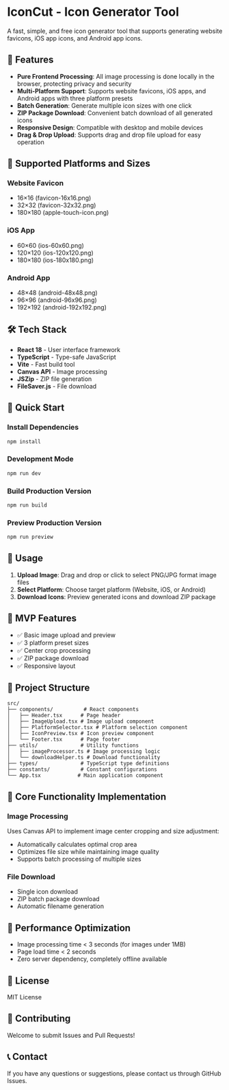 # IconCut - Icon Generator Tool

A fast, simple, and free icon generator tool that supports generating website favicons, iOS app icons, and Android app icons.

## 🚀 Features

- **Pure Frontend Processing**: All image processing is done locally in the browser, protecting privacy and security
- **Multi-Platform Support**: Supports website favicons, iOS apps, and Android apps with three platform presets
- **Batch Generation**: Generate multiple icon sizes with one click
- **ZIP Package Download**: Convenient batch download of all generated icons
- **Responsive Design**: Compatible with desktop and mobile devices
- **Drag & Drop Upload**: Supports drag and drop file upload for easy operation

## 📱 Supported Platforms and Sizes

### Website Favicon
- 16×16 (favicon-16x16.png)
- 32×32 (favicon-32x32.png)  
- 180×180 (apple-touch-icon.png)

### iOS App
- 60×60 (ios-60x60.png)
- 120×120 (ios-120x120.png)
- 180×180 (ios-180x180.png)

### Android App
- 48×48 (android-48x48.png)
- 96×96 (android-96x96.png)
- 192×192 (android-192x192.png)

## 🛠️ Tech Stack

- **React 18** - User interface framework
- **TypeScript** - Type-safe JavaScript
- **Vite** - Fast build tool
- **Canvas API** - Image processing
- **JSZip** - ZIP file generation
- **FileSaver.js** - File download

## 🚀 Quick Start

### Install Dependencies
```bash
npm install
```

### Development Mode
```bash
npm run dev
```

### Build Production Version
```bash
npm run build
```

### Preview Production Version
```bash
npm run preview
```

## 📖 Usage

1. **Upload Image**: Drag and drop or click to select PNG/JPG format image files
2. **Select Platform**: Choose target platform (Website, iOS, or Android)
3. **Download Icons**: Preview generated icons and download ZIP package

## 🎯 MVP Features

- ✅ Basic image upload and preview
- ✅ 3 platform preset sizes
- ✅ Center crop processing
- ✅ ZIP package download
- ✅ Responsive layout

## 📝 Project Structure

```
src/
├── components/          # React components
│   ├── Header.tsx      # Page header
│   ├── ImageUpload.tsx # Image upload component
│   ├── PlatformSelector.tsx # Platform selection component
│   ├── IconPreview.tsx # Icon preview component
│   └── Footer.tsx      # Page footer
├── utils/              # Utility functions
│   ├── imageProcessor.ts # Image processing logic
│   └── downloadHelper.ts # Download functionality
├── types/              # TypeScript type definitions
├── constants/          # Constant configurations
└── App.tsx            # Main application component
```

## 🔧 Core Functionality Implementation

### Image Processing
Uses Canvas API to implement image center cropping and size adjustment:
- Automatically calculates optimal crop area
- Optimizes file size while maintaining image quality
- Supports batch processing of multiple sizes

### File Download
- Single icon download
- ZIP batch package download
- Automatic filename generation

## 🌟 Performance Optimization

- Image processing time < 3 seconds (for images under 1MB)
- Page load time < 2 seconds
- Zero server dependency, completely offline available

## 📄 License

MIT License

## 🤝 Contributing

Welcome to submit Issues and Pull Requests!

## 📞 Contact

If you have any questions or suggestions, please contact us through GitHub Issues.